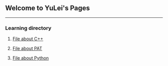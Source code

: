 ## Welcome to YuLei's Pages
---
### Learning directory

1. [File about C++](https://github.com/yyulei/Cpp)

2. [File about PAT](https://github.com/yyulei/bPAT)

3. [File about Python](https://github.com/yyulei/Python)

